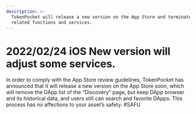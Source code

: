 ```yaml
---
description: >-
  TokenPocket will release a new version on the App Store and terminate some
  related functions and services.
---
```


# 2022/02/24 iOS New version will adjust some services.

In order to comply with the App Store review guidelines, TokenPocket has announced that it will release a new version on the App Store soon, which will remove the DApp list of the “Discovery” page, but keep DApp browser and its historical data, and users still can search and favorite DApps. This process has no affections to your asset’s safety. #SAFU
